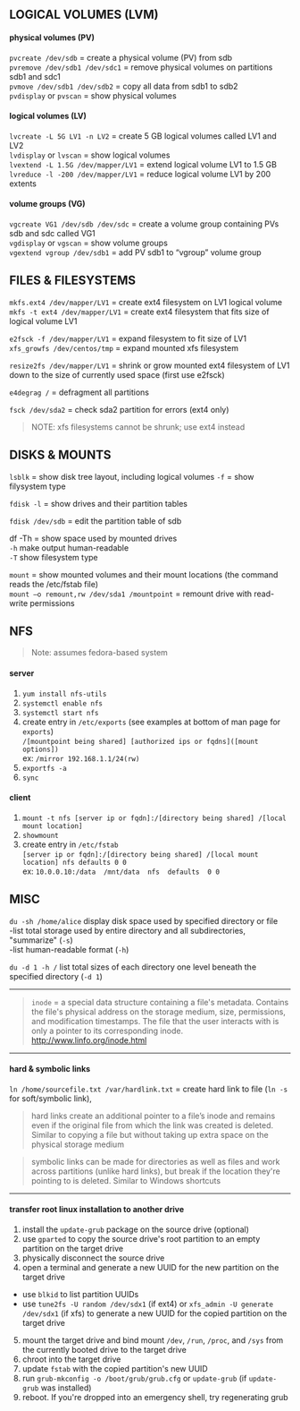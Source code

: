 ## LOGICAL VOLUMES (LVM)

#### physical volumes (PV)

`pvcreate /dev/sdb` = create a physical volume (PV) from sdb \
`pvremove /dev/sdb1 /dev/sdc1` = remove physical volumes on partitions sdb1 and sdc1 \
`pvmove /dev/sdb1 /dev/sdb2` = copy all data from sdb1 to sdb2 \
`pvdisplay` or `pvscan` = show physical volumes 

#### logical volumes (LV)

`lvcreate -L 5G LV1 -n LV2` = create 5 GB logical volumes called LV1 and LV2 \
`lvdisplay` or `lvscan` = show logical volumes \
`lvextend -L 1.5G /dev/mapper/LV1` = extend logical volume LV1 to 1.5 GB \
`lvreduce -l -200 /dev/mapper/LV1` = reduce logical volume LV1 by 200 extents 

#### volume groups (VG)

`vgcreate VG1 /dev/sdb /dev/sdc` = create a volume group containing PVs sdb and sdc called VG1 \
`vgdisplay` or `vgscan` = show volume groups \
`vgextend vgroup /dev/sdb1` = add PV sdb1 to “vgroup” volume group 


## FILES & FILESYSTEMS

`mkfs.ext4 /dev/mapper/LV1` = create ext4 filesystem on LV1 logical volume \
`mkfs -t ext4 /dev/mapper/LV1` = create ext4 filesystem that fits size of logical volume LV1 

`e2fsck -f /dev/mapper/LV1` = expand filesystem to fit size of LV1 \
`xfs_growfs /dev/centos/tmp` = expand mounted xfs filesystem

`resize2fs /dev/mapper/LV1` = shrink or grow mounted ext4 filesystem of LV1 down to the size of currently used space (first use e2fsck)

`e4degrag /` = defragment all partitions 

`fsck /dev/sda2` = check sda2 partition for errors (ext4 only)

> NOTE: xfs filesystems cannot be shrunk; use ext4 instead 


## DISKS & MOUNTS

`lsblk` = show disk tree layout, including logical volumes 
`-f` = show filysystem type

`fdisk -l` = show drives and their partition tables 

`fdisk /dev/sdb` = edit the partition table of sdb 

df -Th = show space used by mounted drives \
  `-h` make output human-readable \
  `-T` show filesystem type

`mount` = show mounted volumes and their mount locations (the command reads the /etc/fstab file) \
`mount –o remount,rw /dev/sda1 /mountpoint` = remount drive with read-write permissions 
 
 
## NFS
> Note: assumes fedora-based system

#### server 

1. `yum install nfs-utils`
2. `systemctl enable nfs`
3. `systemctl start nfs`
4. create entry in `/etc/exports` (see examples at bottom of man page for `exports`) \
`/[mountpoint being shared] [authorized ips or fqdns]([mount options])` \
ex: `/mirror 192.168.1.1/24(rw)`
5. `exportfs -a`
6. `sync`
 
#### client 

1. `mount -t nfs [server ip or fqdn]:/[directory being shared] /[local mount location]`
2. `showmount`
3. create entry in `/etc/fstab` \
`[server ip or fqdn]:/[directory being shared] /[local mount location] nfs defaults 0 0` \
ex: `10.0.0.10:/data  /mnt/data  nfs  defaults  0 0`

 
## MISC
 
`du -sh /home/alice` display disk space used by specified directory or file \
-list total storage used by entire directory and all subdirectories, "summarize" (`-s`) \
-list human-readable format (`-h`)

`du -d 1 -h /` list total sizes of each directory one level beneath the specified directory (`-d 1`)

--- 
 > `inode` = a special data structure containing a file's metadata. Contains the file's physical address on the storage medium, size,
 permissions, and modification timestamps. The file that the user interacts with is only a pointer to its corresponding inode.
 http://www.linfo.org/inode.html 

---
#### hard & symbolic links 

`ln /home/sourcefile.txt /var/hardlink.txt` = create hard link to file (`ln -s` for soft/symbolic link), 

> hard links create an additional pointer to a file’s inode and remains even if the original file from which the link was created is deleted. Similar to copying a file but without taking up extra space on the physical storage medium 

> symbolic links can be made for directories as well as files and work across partitions (unlike hard links), but break if the location they're pointing to is deleted. Similar to Windows shortcuts

---
#### transfer root linux installation to another drive

1. install the `update-grub` package on the source drive (optional)
2. use `gparted` to copy the source drive's root partition to an empty partition on the target drive
3. physically disconnect the source drive
4. open a terminal and generate a new UUID for the new partition on the target drive
  - use `blkid` to list partition UUIDs
  - use `tune2fs -U random /dev/sdx1` (if ext4) or `xfs_admin -U generate /dev/sdx1` (if xfs) to generate a new UUID for the copied partition on the target drive
5. mount the target drive and bind mount `/dev`, `/run`, `/proc`, and `/sys` from the currently booted drive to the target drive
6. chroot into the target drive
7. update `fstab` with the copied partition's new UUID
8. run `grub-mkconfig -o /boot/grub/grub.cfg` or `update-grub` (if `update-grub` was installed)
9. reboot. If you're dropped into an emergency shell, try regenerating grub
